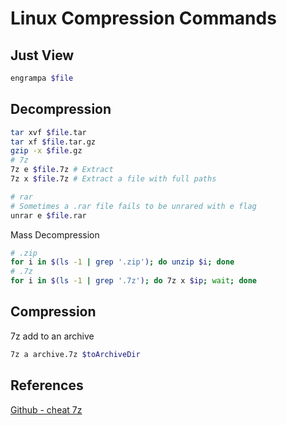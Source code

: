 # Linux Compression Commands

## Just View 

```bash
engrampa $file
```

## Decompression

```bash
tar xvf $file.tar
tar xf $file.tar.gz
gzip -x $file.gz
# 7z 
7z e $file.7z # Extract
7z x $file.7z # Extract a file with full paths

# rar
# Sometimes a .rar file fails to be unrared with e flag 
unrar e $file.rar
```

Mass Decompression
```bash
# .zip
for i in $(ls -1 | grep '.zip'); do unzip $i; done
# .7z
for i in $(ls -1 | grep '.7z'); do 7z x $ip; wait; done

```

## Compression

7z add to an archive
```bash
7z a archive.7z $toArchiveDir
```

## References

[Github - cheat 7z](https://github.com/cheat/cheatsheets/blob/master/7z)